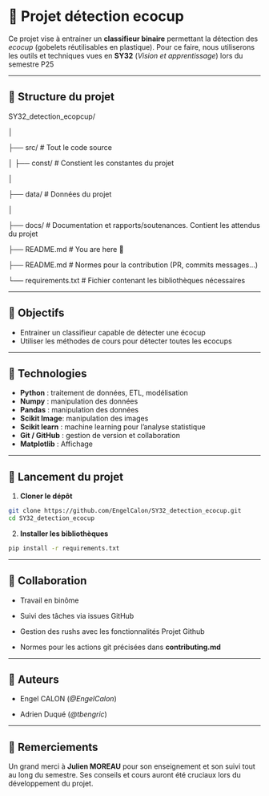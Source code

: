 # 🥤 Projet détection ecocup

Ce projet vise à entrainer un **classifieur binaire** permettant la détection des *ecocup* (gobelets réutilisables en plastique). Pour ce faire, nous utiliserons les outils et techniques vues en **SY32** (*Vision et apprentissage*) lors du semestre P25

---

## 📁 Structure du projet

SY32_detection_ecopcup/

│

├── src/                      # Tout le code source

│   ├── const/                # Constient les constantes du projet

│

├── data/                     # Données du projet

│

├── docs/                     # Documentation et rapports/soutenances. Contient les attendus du projet

├── README.md                 # You are here 📌

├── README.md                 # Normes pour la contribution (PR, commits messages...)

└── requirements.txt          # Fichier contenant les bibliothèques nécessaires

---

## 🎯 Objectifs

- Entrainer un classifieur capable de détecter une écocup
- Utiliser les méthodes de cours pour détecter toutes les ecocups

---

## 🔧 Technologies

- **Python** : traitement de données, ETL, modélisation
- **Numpy** : manipulation des données
- **Pandas** : manipulation des données
- **Scikit Image**: manipulation des images
- **Scikit learn** : machine learning pour l’analyse statistique
- **Git / GitHub** : gestion de version et collaboration
- **Matplotlib** : Affichage

---

## 🚀 Lancement du projet

1. **Cloner le dépôt**
```bash
git clone https://github.com/EngelCalon/SY32_detection_ecocup.git
cd SY32_detection_ecocup
```

2. **Installer les bibliothèques**
```bash
pip install -r requirements.txt
```
---

## 👥 Collaboration

- Travail en binôme

- Suivi des tâches via issues GitHub

- Gestion des rushs avec les fonctionnalités Projet Github

- Normes pour les actions git précisées dans **contributing.md**

---

## 🧠 Auteurs

- Engel CALON (*@EngelCalon*)

- Adrien Duqué (*@tbengric*)

---

## 🙏 Remerciements

Un grand merci à **Julien MOREAU** pour son enseignement et son suivi tout au long du semestre. Ses conseils et cours auront été cruciaux lors du développement du projet.

